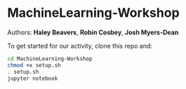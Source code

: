 # MachineLearning-Workshop
Authors: __Haley Beavers__, __Robin Cosbey__, __Josh Myers-Dean__

To get started for our activity, clone this repo and:
```bash
cd MachineLearning-Workshop
chmod +x setup.sh
. setup.sh
jupyter notebook
```
